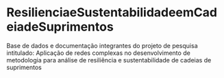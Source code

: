 # ResilienciaeSustentabilidadeemCadeiadeSuprimentos
Base de dados e documentação integrantes do projeto de pesquisa intitulado: Aplicação de redes complexas no desenvolvimento de metodologia para análise de resiliência e sustentabilidade de cadeias de suprimentos
